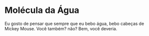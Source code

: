 # Molécula da Água

Eu gosto de pensar que sempre que eu bebo água, bebo cabeças de Mickey Mouse.
Você também? não? Bem, você deveria.
